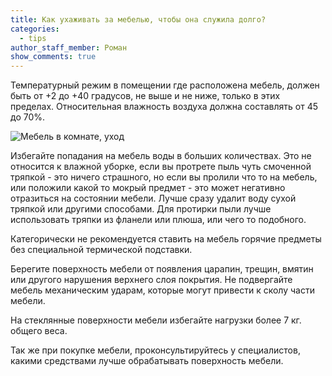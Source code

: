 ```yaml
---
title: Как ухаживать за мебелью, чтобы она служила долго?
categories:
  - tips
author_staff_member: Роман
show_comments: true
---
```


Температурный режим в помещении где расположена мебель, должен быть от +2 до +40 градусов, не выше и не ниже, только в этих пределах. Относительная влажность воздуха должна составлять от 45 до 70%.
 

![Мебель в комнате, уход](https://images.unsplash.com/photo-1493663284031-b7e3aefcae8e?auto=format&fit=crop&w=1050&q=80)

Избегайте попадания на мебель воды в больших количествах. Это не относится к влажной уборке, если вы протрете пыль чуть смоченной тряпкой - это ничего страшного, но если вы пролили что то на мебель, или положили какой то мокрый предмет - это может негативно отразиться на состоянии мебели. Лучше сразу удалит воду сухой тряпкой или другими способами. Для протирки пыли лучше использовать тряпки из фланели или плюша, или чего то подобного.
 
Категорически не рекомендуется ставить на мебель горячие предметы без специальной термической подставки.
 
Берегите поверхность мебели от появления царапин, трещин, вмятин или другого нарушения верхнего слоя покрытия. Не подвергайте мебель механическим ударам, которые могут привести к сколу части мебели.
 
На стеклянные поверхности мебели избегайте нагрузки более 7 кг. общего веса.
 
Так же при покупке мебели, проконсультируйтесь у специалистов, какими средствами лучше обрабатывать поверхность мебели.
